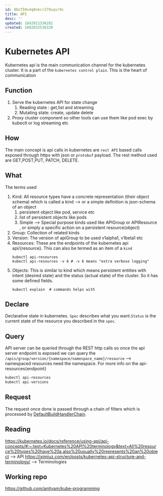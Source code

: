 ```yaml
---
id: 88zf50v4q8nkcr279uqsr9i
title: API
desc: ''
updated: 1692921336282
created: 1692832536320
---
```

# Kubernetes API
Kubernetes api is the main communication channel for the kubernetes cluster. It is a part of the `kubernetes control plain`. This is the heart of communication

## Function
1. Serve the kubernetes API for state change
    1. Reading state : get,list and streaming
    2. Mutating state: create, update delete
2. Proxy cluster component so other tools can use them like pod exec by kubectl or log streaming etc

## How 
The main concept is api calls in kubernetes are `rest API` based calls exposed through https with json or `protobuf` payload. The rest method used are GET,POST,PUT, PATCH, DELETE.

## What 
The terms used
1. Kind: All resource types have a concrete representation (their object schema) which is called a kind --> or a simple definition is json-schema of an object
    1. persistent object like pod, service etc
    2. list of persistent objects like pods 
    3. Simple --> Special purpose kinds used like APIGroup or APIResource , or simply a specific action on a persistent resource(object)
2. Group: Collection of related kinds 
3. Version: The version of apiGroup to be used v1alpha1,  v1beta1 etc
4. Resources: These are the endpoints of the kubernetes api api/{resource}. This can also be termed as an item of a `kind`
    ```
    kubectl api-resources
    kubectl api-resources -v 6 # -v 6 means "extra verbose logging"
    ```
5. Objects: This is similar to kind which means persistent entities with intent (desired state) and the status (actual state) of the cluster. So it has some defined fields.
    ```
    kubectl explain  # commands helps with 
    ```

## Declare
Declarative state in kubernetes. `Spec` describes what you want.`Status` is the current state of the resource you described in the `spec`.

## Query
API server can be queried through the REST http calls so once the api server endpoint is exposed we can query the 
`/apis/group/version/{namespace/namespace_name}/resource` --> namespaced resources need the namespace. For more info on the api-resources{endpoint}
```bash
kubectl api-resources
kubectl api-versions
```

## Request
The request once done is passed through a chain of filters which is processed by [DefaultBuildHandlerChain](https://github.com/kubernetes/kubernetes/blob/2cb31c9333adca3f212920d7a1a4e0a3a239598d/staging/src/k8s.io/apiserver/pkg/server/config.go#L790C6-L790C30). 



## Reading
https://kubernetes.io/docs/reference/using-api/api-concepts/#:~:text=Kubernetes%20API%20terminology&text=All%20resource%20types%20have%20a,also%20usually%20represents%20an%20object --> API
https://iximiuz.com/en/posts/kubernetes-api-structure-and-terminology/ --> Terminologies

## Working repo
https://github.com/anityam/kube-programming 

